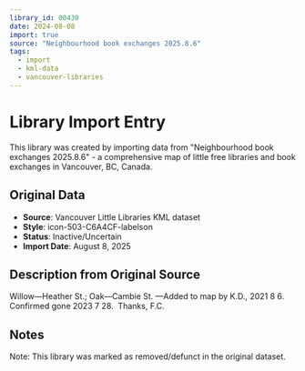 ```yaml
---
library_id: 00430
date: 2024-08-08
import: true
source: "Neighbourhood book exchanges 2025.8.6"
tags:
  - import
  - kml-data
  - vancouver-libraries
---
```


# Library Import Entry

This library was created by importing data from "Neighbourhood book exchanges 2025.8.6" - a comprehensive map of little free libraries and book exchanges in Vancouver, BC, Canada.

## Original Data

- **Source**: Vancouver Little Libraries KML dataset
- **Style**: icon-503-C6A4CF-labelson
- **Status**: Inactive/Uncertain
- **Import Date**: August 8, 2025

## Description from Original Source

Willow—Heather St.; Oak—Cambie St.
—Added to map by K.D., 2021 8 6.
Confirmed gone 2023 7 28.  Thanks, F.C.



## Notes

Note: This library was marked as removed/defunct in the original dataset.
